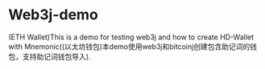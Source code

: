 # Web3j-demo
(ETH Wallet)This is a demo for testing web3j and how to create HD-Wallet with Mnemonic((以太坊钱包)本demo使用web3j和bitcoinj创建包含助记词的钱包，支持助记词钱包导入).
